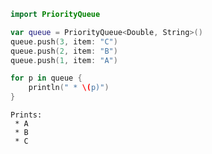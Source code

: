 ```swift
import PriorityQueue

var queue = PriorityQueue<Double, String>()
queue.push(3, item: "C")
queue.push(2, item: "B")
queue.push(1, item: "A")

for p in queue {
    println(" * \(p)")
}
```

    Prints:
     * A
     * B
     * C
